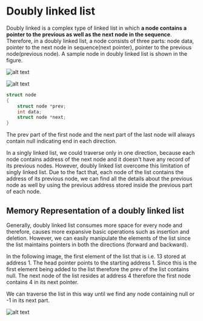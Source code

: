 # Doubly linked list

Doubly linked is a complex type of linked list in which **a node contains a pointer to the previous as well as the next node in the sequence**. Therefore, in a doubly linked list, a node consists of three parts: node data, pointer to the next node in sequence(next pointer), pointer to the previous node(previous node). A sample node in doubly linked list is shown in the figure.

![alt text](https://static.javatpoint.com/ds/images/doubly-linked-list.png)

![alt text](https://static.javatpoint.com/ds/images/doubly-linked-list2.png)

```c
struct node   
{  
    struct node *prev;   
    int data;  
    struct node *next;   
}  
```

The prev part of the first node and the next part of the last node will always contain null indicating end in each direction.

In a singly linked list, we could traverse only in one direction, because each node contains address of the next node and it doesn't have any record of its previous nodes. However, doubly linked list overcome this limitation of singly linked list. Due to the fact that, each node of the list contains the address of its previous node, we can find all the details about the previous node as well by using the previous address stored inside the previous part of each node.

## Memory Representation of a doubly linked list

Generally, doubly linked list consumes more space for every node and therefore, causes more expansive basic operations such as insertion and deletion. However, we can easily manipulate the elements of the list since the list maintains pointers in both the directions (forward and backward).

In the following image, the first element of the list that is i.e. 13 stored at address 1. The head pointer points to the starting address 1. Since this is the first element being added to the list therefore the prev of the list contains null. The next node of the list resides at address 4 therefore the first node contains 4 in its next pointer.

We can traverse the list in this way until we find any node containing null or -1 in its next part.

![alt text](https://static.javatpoint.com/ds/images/doubly-linked-list-memory-representation.png)